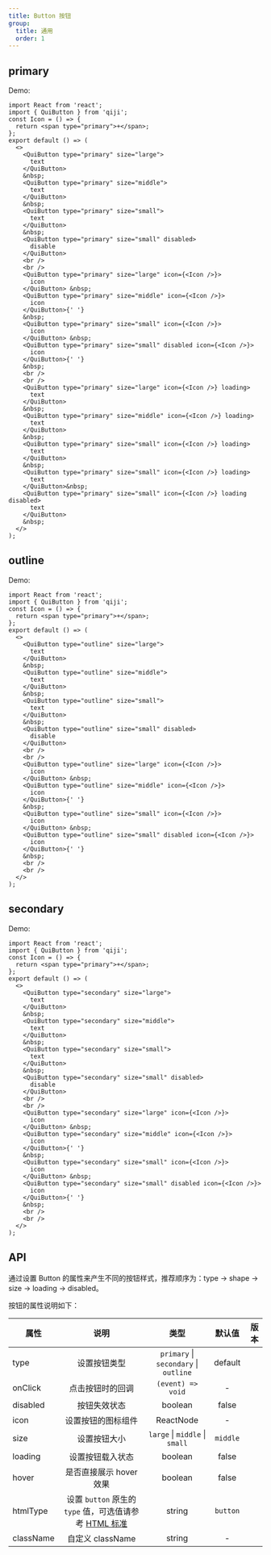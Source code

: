 ```yaml
---
title: Button 按钮
group:
  title: 通用
  order: 1
---
```


## primary

Demo:

```tsx
import React from 'react';
import { QuiButton } from 'qiji';
const Icon = () => {
  return <span type="primary">+</span>;
};
export default () => (
  <>
    <QuiButton type="primary" size="large">
      text
    </QuiButton>
    &nbsp;
    <QuiButton type="primary" size="middle">
      text
    </QuiButton>
    &nbsp;
    <QuiButton type="primary" size="small">
      text
    </QuiButton>
    &nbsp;
    <QuiButton type="primary" size="small" disabled>
      disable
    </QuiButton>
    <br />
    <br />
    <QuiButton type="primary" size="large" icon={<Icon />}>
      icon
    </QuiButton> &nbsp;
    <QuiButton type="primary" size="middle" icon={<Icon />}>
      icon
    </QuiButton>{' '}
    &nbsp;
    <QuiButton type="primary" size="small" icon={<Icon />}>
      icon
    </QuiButton> &nbsp;
    <QuiButton type="primary" size="small" disabled icon={<Icon />}>
      icon
    </QuiButton>{' '}
    &nbsp;
    <br />
    <br />
    <QuiButton type="primary" size="large" icon={<Icon />} loading>
      text
    </QuiButton>
    &nbsp;
    <QuiButton type="primary" size="middle" icon={<Icon />} loading>
      text
    </QuiButton>
    &nbsp;
    <QuiButton type="primary" size="small" icon={<Icon />} loading>
      text
    </QuiButton>
    &nbsp;
    <QuiButton type="primary" size="small" icon={<Icon />} loading>
      text
    </QuiButton>&nbsp;
    <QuiButton type="primary" size="small" icon={<Icon />} loading disabled>
      text
    </QuiButton>
    &nbsp;
  </>
);
```

## outline

Demo:

```tsx
import React from 'react';
import { QuiButton } from 'qiji';
const Icon = () => {
  return <span type="primary">+</span>;
};
export default () => (
  <>
    <QuiButton type="outline" size="large">
      text
    </QuiButton>
    &nbsp;
    <QuiButton type="outline" size="middle">
      text
    </QuiButton>
    &nbsp;
    <QuiButton type="outline" size="small">
      text
    </QuiButton>
    &nbsp;
    <QuiButton type="outline" size="small" disabled>
      disable
    </QuiButton>
    <br />
    <br />
    <QuiButton type="outline" size="large" icon={<Icon />}>
      icon
    </QuiButton> &nbsp;
    <QuiButton type="outline" size="middle" icon={<Icon />}>
      icon
    </QuiButton>{' '}
    &nbsp;
    <QuiButton type="outline" size="small" icon={<Icon />}>
      icon
    </QuiButton> &nbsp;
    <QuiButton type="outline" size="small" disabled icon={<Icon />}>
      icon
    </QuiButton>{' '}
    &nbsp;
    <br />
    <br />
  </>
);
```

## secondary

Demo:

```tsx
import React from 'react';
import { QuiButton } from 'qiji';
const Icon = () => {
  return <span type="primary">+</span>;
};
export default () => (
  <>
    <QuiButton type="secondary" size="large">
      text
    </QuiButton>
    &nbsp;
    <QuiButton type="secondary" size="middle">
      text
    </QuiButton>
    &nbsp;
    <QuiButton type="secondary" size="small">
      text
    </QuiButton>
    &nbsp;
    <QuiButton type="secondary" size="small" disabled>
      disable
    </QuiButton>
    <br />
    <br />
    <QuiButton type="secondary" size="large" icon={<Icon />}>
      icon
    </QuiButton> &nbsp;
    <QuiButton type="secondary" size="middle" icon={<Icon />}>
      icon
    </QuiButton>{' '}
    &nbsp;
    <QuiButton type="secondary" size="small" icon={<Icon />}>
      icon
    </QuiButton> &nbsp;
    <QuiButton type="secondary" size="small" disabled icon={<Icon />}>
      icon
    </QuiButton>{' '}
    &nbsp;
    <br />
    <br />
  </>
);
```

## API

通过设置 Button 的属性来产生不同的按钮样式，推荐顺序为：type -> shape -> size -> loading -> disabled。

按钮的属性说明如下：

| 属性      |                                                                 说明                                                                 |                 类型                  |  默认值  | 版本 |
| --------- | :----------------------------------------------------------------------------------------------------------------------------------: | :-----------------------------------: | :------: | ---: |
| type      |                                                             设置按钮类型                                                             | `primary` \| `secondary` \| `outline` | default  |      |
| onClick   |                                                           点击按钮时的回调                                                           |           `(event) => void`           |    -     |      |
| disabled  |                                                             按钮失效状态                                                             |                boolean                |  false   |      |
| icon      |                                                          设置按钮的图标组件                                                          |               ReactNode               |    -     |      |
| size      |                                                             设置按钮大小                                                             |    `large` \| `middle` \| `small`     | `middle` |      |  | - |  |
| loading   |                                                           设置按钮载入状态                                                           |                boolean                |  false   |      |
| hover     |                                                       是否直接展示 hover 效果                                                        |                boolean                |  false   |      |
| htmlType  | 设置 `button` 原生的 `type` 值，可选值请参考 [HTML 标准](https://developer.mozilla.org/en-US/docs/Web/HTML/Element/button#attr-type) |                string                 | `button` |      |
| className |                                                           自定义 className                                                           |                string                 |    -     |      |
